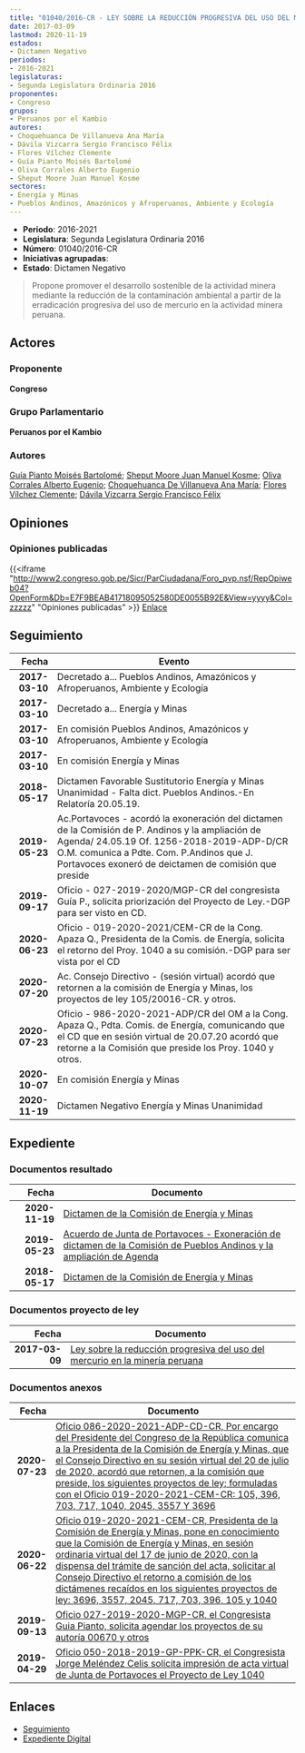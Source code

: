 ```yaml
---
title: "01040/2016-CR - LEY SOBRE LA REDUCCIÓN PROGRESIVA DEL USO DEL MERCURIO EN LA MINERÍA PERUANA"
date: 2017-03-09
lastmod: 2020-11-19
estados:
- Dictamen Negativo
periodos:
- 2016-2021
legislaturas:
- Segunda Legislatura Ordinaria 2016
proponentes:
- Congreso
grupos:
- Peruanos por el Kambio
autores:
- Choquehuanca De Villanueva Ana María
- Dávila Vizcarra Sergio Francisco Félix
- Flores Vílchez Clemente
- Guía Pianto Moisés Bartolomé
- Oliva Corrales Alberto Eugenio
- Sheput Moore Juan Manuel Kosme
sectores:
- Energía y Minas
- Pueblos Andinos, Amazónicos y Afroperuanos, Ambiente y Ecología
---
```

- **Periodo**: 2016-2021
- **Legislatura**: Segunda Legislatura Ordinaria 2016
- **Número**: 01040/2016-CR
- **Iniciativas agrupadas**: 
- **Estado**: Dictamen Negativo

> Propone promover el desarrollo sostenible de la actividad minera mediante la reducción de la contaminación ambiental a partir de la erradicación progresiva del uso de mercurio en la actividad minera peruana.


## Actores

### Proponente

**Congreso**

### Grupo Parlamentario

**Peruanos por el Kambio**

### Autores

[Guía Pianto Moisés Bartolomé](mailto:mailto:mguia@congreso.gob.pe); [Sheput Moore Juan Manuel Kosme](mailto:mailto:jsheput@congreso.gob.pe); [Oliva Corrales Alberto Eugenio](mailto:mailto:aoliva@congreso.gob.pe); [Choquehuanca De Villanueva Ana María](mailto:mailto:achoquehuanca@congreso.gob.pe); [Flores Vílchez Clemente](mailto:mailto:cflores@congreso.gob.pe); [Dávila Vizcarra Sergio Francisco Félix](mailto:mailto:sdavila@congreso.gob.pe)

## Opiniones

### Opiniones publicadas

{{<iframe "http://www2.congreso.gob.pe/Sicr/ParCiudadana/Foro_pvp.nsf/RepOpiweb04?OpenForm&Db=E7F9BEAB41718095052580DE0055B92E&View=yyyy&Col=zzzzz" "Opiniones publicadas" >}}
[Enlace](http://www2.congreso.gob.pe/Sicr/ParCiudadana/Foro_pvp.nsf/RepOpiweb04?OpenForm&Db=E7F9BEAB41718095052580DE0055B92E&View=yyyy&Col=zzzzz)


## Seguimiento

| Fecha | Evento |
|------:|--------|
| **2017-03-10** | Decretado a... Pueblos Andinos, Amazónicos y Afroperuanos, Ambiente y Ecología |
| **2017-03-10** | Decretado a... Energía y Minas |
| **2017-03-10** | En comisión Pueblos Andinos, Amazónicos y Afroperuanos, Ambiente y Ecología |
| **2017-03-10** | En comisión Energía y Minas |
| **2018-05-17** | Dictamen Favorable Sustitutorio Energía y Minas Unanimidad - Falta dict. Pueblos Andinos.-En Relatoría 20.05.19. |
| **2019-05-23** | Ac.Portavoces - acordó la exoneración del dictamen de la Comisión de P. Andinos y la ampliación de Agenda/ 24.05.19 Of. 1256-2018-2019-ADP-D/CR O.M. comunica a Pdte. Com. P.Andinos que J. Portavoces exoneró de deictamen de comisión que preside |
| **2019-09-17** | Oficio - 027-2019-2020/MGP-CR del congresista Guía P., solicita priorización del Proyecto de Ley.-DGP para ser visto en CD. |
| **2020-06-23** | Oficio - 019-2020-2021/CEM-CR de la Cong. Apaza Q., Presidenta de la Comis. de Energía, solicita el retorno del Proy. 1040 a su comisión.-DGP para ser vista por el CD |
| **2020-07-20** | Ac. Consejo Directivo - (sesión virtual) acordó que retornen a la comisión de Energía y Minas, los proyectos de ley 105/20016-CR. y otros. |
| **2020-07-23** | Oficio - 986-2020-2021-ADP/CR del OM a la Cong. Apaza Q., Pdta. Comis. de Energía, comunicando que el CD que en sesión virtual de 20.07.20 acordó que retorne a la Comisión que preside los Proy. 1040 y otros. |
| **2020-10-07** | En comisión Energía y Minas |
| **2020-11-19** | Dictamen Negativo Energía y Minas Unanimidad |

## Expediente

### Documentos resultado

| Fecha | Documento |
|------:|-----------|
| **2020-11-19** | [Dictamen de la Comisión de Energía y Minas](http://www.leyes.congreso.gob.pe/Documentos/2016_2021/Dictamenes/Proyectos_de_Ley/01040DC11MAY20201119.pdf) |
| **2019-05-23** | [Acuerdo de Junta de Portavoces - Exoneración de dictamen de la Comisión de Pueblos Andinos y la ampliación de Agenda](http://www.leyes.congreso.gob.pe/Documentos/2016_2021/Acuerdos/Junta_Portavoces/AJP0104020190523.pdf) |
| **2018-05-17** | [Dictamen de la Comisión de Energía y Minas](http://www.leyes.congreso.gob.pe/Documentos/2016_2021/Dictamenes/Proyectos_de_Ley/01040DC11MAY20180517.PDF) |

### Documentos proyecto de ley

| Fecha | Documento |
|------:|-----------|
| **2017-03-09** | [Ley sobre la reducción progresiva del uso del mercurio en la minería peruana](http://www.leyes.congreso.gob.pe/Documentos/2016_2021/Proyectos_de_Ley_y_de_Resoluciones_Legislativas/PL0104020170309.PDF) |

### Documentos anexos

| Fecha | Documento |
|------:|-----------|
| **2020-07-23** | [Oficio 086-2020-2021-ADP-CD-CR, Por encargo del Presidente del Congreso de la República comunica a la Presidenta de la Comisión de Energía y Minas, que el Consejo Directivo en su sesión virtual del 20 de julio de 2020, acordó que retornen, a la comisión que preside, los siguientes proyectos de ley; formuladas con el Oficio 019-2020-2021-CEM-CR: 105, 396, 703, 717, 1040, 2045, 3557 Y 3696](http://www.leyes.congreso.gob.pe/Documentos/2016_2021/Oficios/Oficialia_Mayor/OFICIO-086-2020-2021-ADP-CD-CR.pdf) |
| **2020-06-22** | [Oficio 019-2020-2021-CEM-CR, Presidenta de la Comisión de Energía y Minas, pone en conocimiento que la Comisión de Energía y Minas, en sesión ordinaria virtual del 17 de junio de 2020, con la dispensa del trámite de sanción del acta, solicitar al Consejo Directivo el retorno a comisión de los dictámenes recaídos en los siguientes proyectos de ley: 3696, 3557, 2045, 717, 703, 396, 105 y 1040](http://www.leyes.congreso.gob.pe/Documentos/2016_2021/Oficios/Comisiones_Ordinarias/OFICIO-019-2020-2021-CEM-CR.pdf) |
| **2019-09-13** | [Oficio 027-2019-2020-MGP-CR, el Congresista Guia Pianto, solicita agendar los proyectos de su autoría 00670 y otros](http://www.leyes.congreso.gob.pe/Documentos/2016_2021/Oficios/Congresistas/OFICIO-027-2019-2020-MGP-CR.pdf) |
| **2019-04-29** | [Oficio 050-2018-2019-GP-PPK-CR, el Congresista Jorge Meléndez Celis solicita impresión de acta virtual de Junta de Portavoces el Proyecto de Ley 1040](http://www.leyes.congreso.gob.pe/Documentos/2016_2021/Oficios/Grupos_Parlamentarios/OFICIO-050-2018-2019-GP-PPK-CR.pdf) |

## Enlaces

- [Seguimiento](http://www2.congreso.gob.pe/Sicr/TraDocEstProc/CLProLey2016.nsf/f7fff46988ca05b1052578e100829cc7/401b2dbc7714656c052580de005b7237?OpenDocument)
- [Expediente Digital](http://www2.congreso.gob.pe/Sicr/TraDocEstProc/Expvirt_2011.nsf/visbusqptramdoc1621/01040?opendocument)

